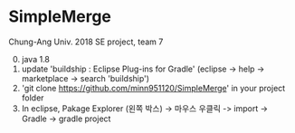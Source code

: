 ﻿# SimpleMerge
Chung-Ang Univ. 2018 SE project, team 7

0. java 1.8
1. update 'buildship : Eclipse Plug-ins for Gradle'  (eclipse -> help -> marketplace -> search 'buildship')
2. 'git clone https://github.com/minn951120/SimpleMerge' in your project folder
3. In eclipse, Pakage Explorer (왼쪽 박스) -> 마우스 우클릭 -> import -> Gradle -> gradle project